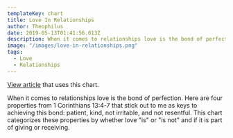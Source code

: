 ```yaml
---
templateKey: chart
title: Love In Relationships
author: Theophilus
date: 2019-05-13T01:41:56.013Z
description: When it comes to relationships love is the bond of perfection. Here are four properties from 1 Corinthians 13:4-7 that stick out to me as keys to achieving this bond, patient, kind, not irritable, and not resentful. This chart categorizes these properties by whether love "is" or "is not" and if it is part of giving or receiving.
image: "/images/love-in-relationships.png"
tags:
  - Love
  - Relationships
---
```


[View article](/articles/love-in-relationships) that uses this chart.

When it comes to relationships love is the bond of perfection. Here are four properties from 1 Corinthians 13:4-7 that stick out to me as keys to achieving this bond: patient, kind, not irritable, and not resentful. This chart categorizes these properties by whether love "is" or "is not" and if it is part of giving or receiving.
